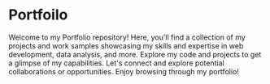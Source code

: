 # Portfoilo
Welcome to my Portfolio repository! Here, you'll find a collection of my projects and work samples showcasing my skills and expertise in web development, data analysis, and more. Explore my code and projects to get a glimpse of my capabilities. Let's connect and explore potential collaborations or opportunities. Enjoy browsing through my portfolio!
